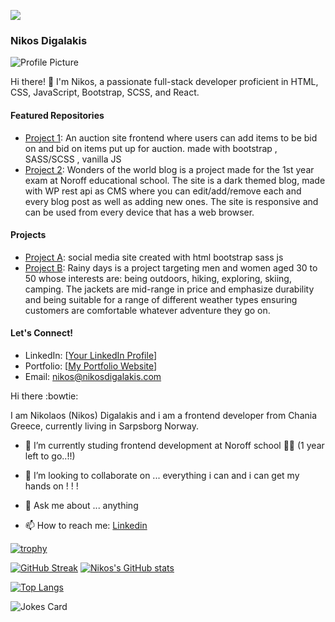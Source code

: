 ![](https://komarev.com/ghpvc/?username=NikosDig&label=VIEWS)
### Nikos Digalakis

![Profile Picture](link_to_profile_picture)

Hi there! 👋 I'm Nikos, a passionate full-stack developer proficient in HTML, CSS, JavaScript, Bootstrap, SCSS, and React.

#### Featured Repositories

- [Project 1](https://github.com/NikosDig/semester-project-2): An auction site frontend where users can add items to be bid on and bid on items put up for auction. made with bootstrap , SASS/SCSS , vanilla JS 
- [Project 2](https://github.com/Noroff-FEU-Assignments/project-exam-1-NikosDig): Wonders of the world blog is a project made for the 1st year exam at Noroff educational school. The site is a dark themed blog, made with WP rest api as CMS where you can edit/add/remove each and every blog post as well as adding new ones. The site is responsive and can be used from every device that has a web browser.
#### Projects

- [Project A]([link_to_projectA](https://github.com/NikosDig/css-frameworks-ca-1)): social media site created with html bootstrap sass js
- [Project B]([link_to_projectB](https://github.com/NikosDig/Rainy-days)): Rainy days is a project targeting men and women aged 30 to 50 whose interests are: being outdoors, hiking, exploring, skiing, camping. The jackets are mid-range in price and emphasize durability and being suitable for a range of different weather types ensuring customers are comfortable whatever adventure they go on.

#### Let's Connect!

- LinkedIn: [[Your LinkedIn Profile](https://www.linkedin.com/in/nikos-digalakis-588558209/)]
- Portfolio: [[My Portfolio Website](https://nikosdigalakisportfolio.netlify.app/)]
- Email: nikos@nikosdigalakis.com

 Hi there :bowtie:
 
 I am Nikolaos (Nikos) Digalakis and i am a frontend developer from Chania Greece, currently living in Sarpsborg Norway.
 
 - 🌱 I’m currently studing frontend development at Noroff school 👋👋 (1 year left to go..!!)
 
 - 👯 I’m looking to collaborate on ... everything i can and i can get my hands on ! ! !

 - 💬 Ask me about ... anything
 
 - 📫 How to reach me: [Linkedin](https://www.linkedin.com/in/nikos-digalakis-588558209/)
 
 
 
<!--
**NikosDig/NikosDig** is a ✨ _special_ ✨ repository because its `README.md` (this file) appears on your GitHub profile.

Here are some ideas to get you started:

- 🔭 I’m currently working ... here and there
- 🌱 I’m currently studing frontend development at Noroff school 👋👋
- 👯 I’m looking to collaborate on ...
- 🤔 I’m looking for help with ...
- 💬 Ask me about ...
- 📫 How to reach me: ...
- 😄 Pronouns: ...
- ⚡ Fun fact: ...
-->


[![trophy](https://github-profile-trophy.vercel.app/?username=NikosDig&theme=dracula&row=3&column=4)](https://github.com/ryo-ma/github-profile-trophy)


[![GitHub Streak](https://streak-stats.demolab.com?user=nikosDig&theme=dracula)](https://git.io/streak-stats)  [![Nikos's GitHub stats](https://github-readme-stats.vercel.app/api?username=NikosDig&theme=dracula)](https://github.com/anuraghazra/github-readme-stats)


[![Top Langs](https://github-readme-stats.vercel.app/api/top-langs/?username=NikosDig)](https://github.com/nikosdig/github-readme-stats)     


 ![Jokes Card](https://readme-jokes.vercel.app/api)

